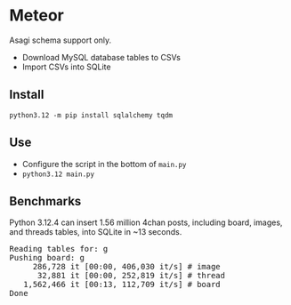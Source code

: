 # Meteor

Asagi schema support only.

- Download MySQL database tables to CSVs
- Import CSVs into SQLite

## Install

`python3.12 -m pip install sqlalchemy tqdm`

## Use

- Configure the script in the bottom of `main.py`
- `python3.12 main.py`


## Benchmarks

Python 3.12.4 can insert 1.56 million 4chan posts, including board, images, and threads tables, into SQLite in ~13 seconds.

<pre>
Reading tables for: g
Pushing board: g
     286,728 it [00:00, 406,030 it/s] # image
      32,881 it [00:00, 252,819 it/s] # thread
   1,562,466 it [00:13, 112,709 it/s] # board
Done
</pre>
